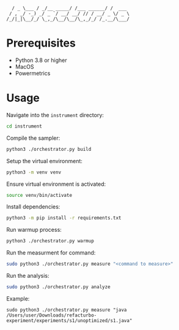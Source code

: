 ```   ___      ___         __           __      
  / _ \___ / _/__ _____/ /___ ______/ /  ___ 
 / , _/ -_) _/ _ `/ __/ __/ // / __/ _ \/ _ \
/_/|_|\__/_/ \_,_/\__/\__/\_,_/_/ /_.__/\___/
```    

# Prerequisites

- Python 3.8 or higher
- MacOS
- Powermetrics

# Usage

Navigate into the `instrument` directory:
```bash
cd instrument
```

Compile the sampler:
```bash
python3 ./orchestrator.py build
```

Setup the virtual environment:
```bash
python3 -m venv venv
```

Ensure virtual environment is activated:
```bash
source venv/bin/activate
```

Install dependencies:
```bash
python3 -m pip install -r requirements.txt
```

Run warmup process:
```bash
python3 ./orchestrator.py warmup
```

Run the measurment for command:
```bash
sudo python3 ./orchestrator.py measure "<command to measure>"
```

Run the analysis:
```bash
sudo python3 ./orchestrator.py analyze  
```

Example:
```
sudo python3 ./orchestrator.py measure "java /Users/user/Downloads/refacturbo-experiment/experiments/s1/unoptimized/s1.java"
```